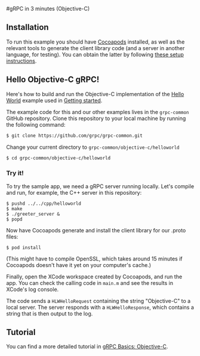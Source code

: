 #gRPC in 3 minutes (Objective-C)

## Installation

To run this example you should have [Cocoapods](https://cocoapods.org/#install) installed, as well
as the relevant tools to generate the client library code (and a server in another language, for
testing). You can obtain the latter by following [these setup instructions](https://github.com/grpc/homebrew-grpc).

## Hello Objective-C gRPC!

Here's how to build and run the Objective-C implementation of the [Hello World](https://github.com/grpc/grpc-common/blob/master/protos/helloworld.proto)
example used in [Getting started](https://github.com/grpc/grpc-common).

The example code for this and our other examples lives in the `grpc-common` GitHub repository. Clone
this repository to your local machine by running the following command:


```sh
$ git clone https://github.com/grpc/grpc-common.git
```

Change your current directory to `grpc-common/objective-c/helloworld`

```sh
$ cd grpc-common/objective-c/helloworld
```

### Try it!
To try the sample app, we need a gRPC server running locally. Let's compile and run, for example,
the C++ server in this repository:

```shell
$ pushd ../../cpp/helloworld
$ make
$ ./greeter_server &
$ popd
```

Now have Cocoapods generate and install the client library for our .proto files:

```shell
$ pod install
```

(This might have to compile OpenSSL, which takes around 15 minutes if Cocoapods doesn't have it yet
on your computer's cache.)

Finally, open the XCode workspace created by Cocoapods, and run the app. You can check the calling
code in `main.m` and see the results in XCode's log console.

The code sends a `HLWHelloRequest` containing the string "Objective-C" to a local server. The server
responds with a `HLWHelloResponse`, which contains a string that is then output to the log.

## Tutorial

You can find a more detailed tutorial in [gRPC Basics: Objective-C](https://github.com/grpc/grpc-common/blob/master/objective-c/route_guide/README.md).
